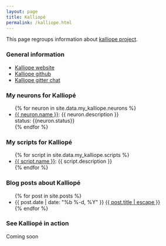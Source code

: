 ```yaml
---
layout: page
title: Kalliopé
permalink: /kalliope.html
---
```


This page regroups information about [kalliope project](http://github.com/kalliope-project/kalliope).

### General information

- [Kalliope website](https://kalliope-project.github.io/)
- [Kalliope github](http://github.com/kalliope-project/kalliope)
- [Kalliope gitter chat](https://gitter.im/kalliope-project/Lobby)

### My neurons for Kalliopé

<ul>
{% for neuron in site.data.my_kalliope.neurons %}
    <li>
        <span><a href="{{ neuron.url }}">{{ neuron.name }}</a>: {{ neuron.description }}</span><br />
        <span> status: {{neuron.status}}</span>
    </li>
{% endfor %}
</ul>

### My scripts for Kalliopé
<ul>
{% for script in site.data.my_kalliope.scripts %}
    <li>
        <span><a href="{{ script.url }}">{{ script.name }}</a>: {{ script.description }}</span>
    </li>
{% endfor %}
</ul>

### Blog posts about Kalliopé

<!-- This loops through the paginated posts -->
<ul>
{% for post in site.posts %}
  <li>
    {{ post.date | date: "%b %-d, %Y" }} 
    <a href="{{ post.url | relative_url }}">{{ post.title | escape }}</a>
  </li>
{% endfor %}
</ul>


### See Kalliopé in action

Coming soon
